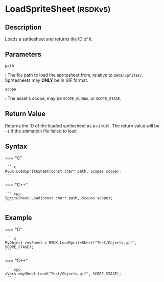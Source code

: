 # LoadSpriteSheet <small>(RSDKv5)</small>

## Description
Loads a spritesheet and returns the ID of it.

## Parameters
`path`

:   The file path to load the spritesheet from, relative to `Data/Sprites/`. Spritesheets may **ONLY** be in GIF format.

`scope`

:   The asset's scope, may be `SCOPE_GLOBAL` or `SCOPE_STAGE`.

## Return Value
Returns the ID of the loaded spritesheet as a `uint16`. The return value will be `-1` if the animation file failed to load.

## Syntax
=== "C"

	``` c
	RSDK.LoadSpriteSheet(const char* path, Scopes scope);
	```

=== "C++"

	``` cpp
	SpriteSheet.Load(const char* path, Scopes scope);
	```

## Example
=== "C"

	``` c
	MyObject->mySheet = RSDK.LoadSpriteSheet("Test/Objects.gif", SCOPE_STAGE);
	```

=== "C++"

	``` cpp
	sVars->mySheet.Load("Test/Objects.gif", SCOPE_STAGE);
	```